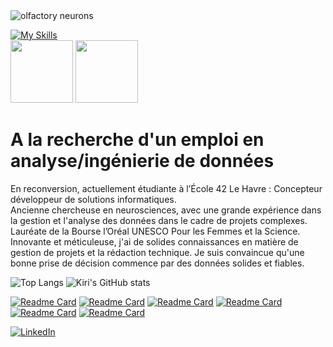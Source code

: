 <picture>
 <source media="(prefers-color-scheme: dark)" srcset="https://github.com/user-attachments/assets/5e2473bf-2660-4e25-b6fb-8d2be4b7fe71">
 <source media="(prefers-color-scheme: light)" srcset="https://github.com/user-attachments/assets/7ccf9e25-5816-4810-8566-873b904d6215">
 <img alt="olfactory neurons" src="https://github.com/user-attachments/assets/7ccf9e25-5816-4810-8566-873b904d6215">
</picture>

[![My Skills](https://skillicons.dev/icons?i=python,c,cpp,django,docker,vscode&perline=10)](https://skillicons.dev)<br/>
<img src="https://github.com/user-attachments/assets/b3317ad6-edaa-4a32-881b-0d2ba79cdcde" width="100" height="100">
<img src="https://github.com/user-attachments/assets/f8a8804d-cf50-427a-8392-fab8652c9bcb" width="100" height="100">

# A la recherche d'un emploi en analyse/ingénierie de données
En reconversion, actuellement étudiante à l’École 42 Le Havre : Concepteur développeur de solutions informatiques.<br/> 
Ancienne chercheuse en neurosciences, avec une grande expérience dans la gestion et l'analyse des données dans le cadre de projets complexes. Lauréate de la Bourse l’Oréal UNESCO Pour les Femmes et la Science.<br/> 
Innovante et méticuleuse, j'ai de solides connaissances en matière de gestion de projets et la rédaction technique. Je suis convaincue qu'une bonne prise de décision commence par des données solides et fiables.<br/> 

![Top Langs](https://github-readme-stats.vercel.app/api/top-langs/?username=kcouchy&size_weight=0.5&count_weight=0.5&theme=algolia&hide_border=True&layout=compact)
![Kiri's GitHub stats](https://github-readme-stats.vercel.app/api?username=kcouchy&show_icons=true&theme=algolia&hide_border=True&hide=prs,issues)

[![Readme Card](https://github-readme-stats.vercel.app/api/pin/?username=kcouchy&repo=minishell&theme=algolia&hide_border=True)](https://github.com/kcouchy/minishell)
[![Readme Card](https://github-readme-stats.vercel.app/api/pin/?username=kcouchy&repo=IRC&theme=algolia&hide_border=True)](https://github.com/kcouchy/IRC)
[![Readme Card](https://github-readme-stats.vercel.app/api/pin/?username=kcouchy&repo=fractol&theme=algolia&hide_border=True)](https://github.com/kcouchy/fractol)
[![Readme Card](https://github-readme-stats.vercel.app/api/pin/?username=kcouchy&repo=pipex&theme=algolia&hide_border=True)](https://github.com/kcouchy/pipex)
[![Readme Card](https://github-readme-stats.vercel.app/api/pin/?username=kcouchy&repo=philosophers&theme=algolia&hide_border=True)](https://github.com/kcouchy/philosophers)
[![Readme Card](https://github-readme-stats.vercel.app/api/pin/?username=kcouchy&repo=cub3D-labyrinth-explorer&theme=algolia&hide_border=True)](https://github.com/kcouchy/cub3D-labyrinth-explorer)

[![LinkedIn](https://skillicons.dev/icons?i=linkedin)](https://fr.linkedin.com/in/kiri-couchman-b6775282)

